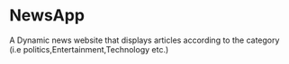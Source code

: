 # NewsApp
A Dynamic news website that displays articles according to the category (i.e politics,Entertainment,Technology etc.)
